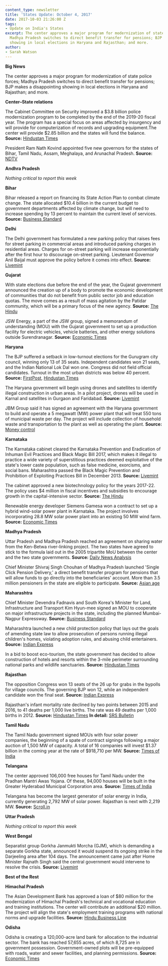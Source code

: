 ```yaml
---
content_type: newsletter
title: 'States Update: October 4, 2017'
date: 2017-10-03 21:26:00 Z
tags:
- Update on India's States
excerpt: The center approves a major program for modernization of state police forces;
  Madhya Pradesh switches to direct benefit transfer for pensions; BJP makes a disappointing
  showing in local elections in Haryana and Rajasthan; and more.
author:
- Sarah Watson
---
```


**Big News**

The center approves a major program for modernization of state police forces; Madhya Pradesh switches to direct benefit transfer for pensions; BJP makes a disappointing showing in local elections in Haryana and Rajasthan; and more.

**Center–State relations**

The Cabinet Committee on Security improved a $3.8 billion police modernization program to be completed by the end of the 2019-20 fiscal year. The program has a special focus on areas affected by insurgency and will provide for computerization of records and upgrading equipment.The center will provide $2.85 billion and the states will fund the balance. **Source:** [Hindustan Times](http://www.hindustantimes.com/india-news/govt-clears-rs-25-000-crore-scheme-to-modernise-police-in-three-years/story-XkXyFaoVZ5QDhkxere609O.html)

President Ram Nath Kovind appointed five new governors for the states of Bihar, Tamil Nadu, Assam, Meghalaya, and Arunachal Pradesh. **Source:** [NDTV](https://www.ndtv.com/india-news/president-approves-appointment-of-5-governors-1-lieutenant-governor-1757018)

**Andhra Pradesh**

_Nothing critical to report this week_

**Bihar**

Bihar released a report on financing its State Action Plan to combat climate change. The state allocated $10.4 billion in the current budget to government departments affected by climate change, but will need to increase spending by 13 percent to maintain the current level of services. **Source:** [Business Standard](http://www.business-standard.com/article/economy-policy/bihar-allocates-rs-68-500-cr-for-climate-chage-sensitive-departments-117092600920_1.html)

**Delhi**

The Delhi government has formulated a new parking policy that raises fees for street parking in commercial areas and introduced parking charges in residential areas. Charges for on-street parking will increase exponentially after the first hour to discourage on-street parking. Lieutenant Governor Anil Baijal must approve the policy before it comes into effect. **Source:** [Livemint](http://www.livemint.com/Politics/QFbeqx5s1USg0gRYTs79JN/LG-discusses-draft-introducing-parking-charges-in-Delhi-res.html)

**Gujarat**

With state elections due before the end of the year, the Gujarat government announced the creation up of a body to promote the economic development of communities that do not benefit from public sector job and education quotas. The move comes as a result of mass agitation by the Patidar community, which will be a primary focus of the new agency. **Source:** [The Hindu](http://www.thehindu.com/news/national/other-states/gujarat-forms-body-to-help-patidars/article19764668.ece)

JSW Energy, a part of the JSW group, signed a memorandum of understanding (MOU) with the Gujarat government to set up a production facility for electric vehicles, vehicle batteries, and other energy solutions outside Surendranagar. **Source:** [Economic Times](http://energy.economictimes.indiatimes.com/news/power/gujarat-ignites-aim-to-be-hub-of-electric-and-hybrid-vehicles/60870999)

**Haryana**

The BJP suffered a setback in low-turnout elections for the Gurugram city council, winning only 13 of 35 seats. Independent candidates won 21 seats, and the Indian National Lok Dal won one.  Congress did not field official candidates. Turnout in the most urban districts was below 40 percent. **Source:** [FirstPost](http://www.firstpost.com/politics/gurugram-civic-elections-independents-bag-21-out-of-35-wards-bjp-comes-distant-second-4078081.html), [Hindustan Times](http://www.hindustantimes.com/gurgaon/data-shows-urban-voters-give-gurgaon-civic-polls-a-miss/story-8uShNXkiJsb5MuVlFI5qwN.html)

The Haryana government will begin using drones and satellites to identify illegal construction in urban areas. In a pilot project, drones will be used in Karnal and satellites in Gurgaon and Faridabad. **Source:** [Livemint](http://www.livemint.com/Politics/OYdYfQ0Y25gAgoOczfGLQP/Haryana-govt-to-use-drones-to-monitor-illegal-constructions.html)

JBM Group said it has signed an agreement with the Haryana government to build and operate a 5 megawatt (MW) power plant that will treat 550 tons of municipal waste per day. The project will include collection of household waste and transportation to the plant as well as operating  the plant. **Source:** [Money control](http://www.moneycontrol.com/news/business/jbm-enters-waste-to-energy-biz-signs-mou-with-haryana-govt-2398437.html)

**Karnataka**

The Karnataka cabinet cleared the Karnataka Prevention and Eradication of Inhuman Evil Practices and Black Magic Bill 2017, which makes it illegal to practice a wide variety of superstitious practices deemed exploitative of the state&#39;s lower caste population, such as false medicine, exorcisms, and social bans. Maharashtra passed the Black Magic Prevention and Prohibition of Exploiting Practices Bill in December 2013. **Source:** [Livemint](http://www.livemint.com/Politics/ghDnH5fZSpFaxzXEYi9uGL/Karnataka-cabinet-clears-antisuperstition-bill.html)

The cabinet approved a new biotechnology policy for the years 2017-22. The policy uses $4 million in fiscal incentives and subsidies to encourage growth in the capital-intensive sector. **Source:** [The Hindu](http://www.thehindu.com/news/national/karnataka/new-biotech-policy-for-2017-22-gets-nod/article19764466.ece)

Renewable energy developer Siemens Gamesa won a contract to set up a hybrid wind-solar power plant in Karnataka. The project involves incorporating 28.8 MW solar power plant into an existing 50 MW wind farm. **Source:** [Economic Times](http://energy.economictimes.indiatimes.com/news/renewable/siemens-gamesa-bags-wind-solar-hydrid-energy-project-in-karnataka/60841883)

**Madhya Pradesh**

Uttar Pradesh and Madhya Pradesh reached an agreement on sharing water from the Ken-Betwa river-linking project. The two states have agreed to stick to the formula laid out in the 2005 tripartite MoU between the center and the two state governments. **Source:** [Daily News Analysis](http://www.dnaindia.com/india/report-nitin-gadkari-gets-up-mp-to-settle-ken-betwa-row-2549112)

Chief Minister Shivraj Singh Chouhan of Madhya Pradesh launched &#39;Single Click Pension Delivery,&#39; a direct benefit transfer program for pensions that will allow funds to go directly into the beneficiaries&#39; account. More than 3.5 million pensioners in the state are eligible to participate. **Source:** [Asian age](http://www.asianage.com/india/all-india/011017/mp-cm-shivraj-singh-chouhan-launches-single-click-pension-delivery-scheme.html)

**Maharashtra**

Chief Minister Devendra Fadnavis and South Korea&#39;s Minister for Land, Infrastructure and Transport Kim Hyun-mee signed an MOU to cooperate on major infrastructure projects in the state, including the planned Mumbai-Nagpur Expressway. **Source:** [Business Standard](http://www.business-standard.com/article/news-ians/maharashtra-south-korea-ink-mou-for-infra-projects-117092601213_1.html)

Maharashtra launched a new child protection policy that lays out the goals of amending state law to allow prosecution of persons running illegal children&#39;s homes, violating adoption rules, and abusing child entertainers. **Source:** [Indian Express](http://indianexpress.com/article/cities/mumbai/maharashtra-new-child-policy-launched-for-state-4866393/)

In a bid to boost eco-tourism, the state government has decided to allow construction of hotels and resorts within the 3-mile perimeter surrounding national parks and wildlife sanctuaries. **Source:** [Hindustan Times](http://www.hindustantimes.com/mumbai-news/maharashtra-govt-allows-eco-hotels-resorts-can-be-built-within-5km-of-forest-reserve/story-isLBuKIImpcAPbxmZJhWIK.html)

**Rajasthan**

The opposition Congress won 13 seats of the 26 up for grabs in the bypolls for village councils. The governing BJP won 12, while an independent candidate won the final seat. **Source:** [Indian Express](http://indianexpress.com/article/india/in-rajasthan-congress-beats-bjp-13-12-in-panchayat-bypolls/)

Rajasthan&#39;s infant mortality rate declined by two points between 2015 and 2016, to 41 deaths per 1,000 live births. The rate was 49 deaths per 1,000 births in 2012. **Source:** [Hindustan Times](http://www.hindustantimes.com/jaipur/infant-mortality-in-rajasthan-declined-by-two-points-in-2016/story-mAeasMs5fGRfQbWjFEeyyK.html) **In detail:** [SRS Bulletin](http://www.censusindia.gov.in/vital_statistics/SRS_Bulletins/SRS%20Bulletin%20-Sep_2017-Rate-2016.pdf)

**Tamil Nadu**

The Tamil Nadu government signed MOUs with four solar power companies, the beginning of a spate of contract signings following a major auction of 1,500 MW of capacity. A total of 16 companies will invest $1.37 billion in the coming year at the rate of $918,710 per MW. **Source:** [Times of India](http://timesofindia.indiatimes.com/city/chennai/tamil-nadu-signs-mous-with-4-solar-power-firms/articleshow/60847736.cms)

**Telangana**

The center approved 106,000 free houses for Tamil Nadu under the Pradhan Mantri Awas Yojana. Of these, 94,000 houses will be built in the Greater Hyderabad Municipal Corporation area. **Source:** [Times of India](http://timesofindia.indiatimes.com/city/hyderabad/centre-sanctions-1-06lakhs-houses-to-telangana/articleshow/60864977.cms)

Telangana has become the largest generator of solar energy in India, currently generating 2,792 MW of solar power. Rajasthan is next with 2,219 MW. **Source:** [Scroll.in](https://scroll.in/latest/852185/telangana-surpasses-gujarat-to-become-top-producer-of-solar-energy-in-the-country)

**Uttar Pradesh**

_Nothing critical to report this week_

**West Bengal**

Separatist group Gorkha Janmukti Morcha (GJM), which is demanding a separate Gorkha state, announced it would suspend its ongoing strike in the Darjeeling area after 104 days. The announcement came just after Home Minister Rajnath Singh said the central government would intervene to resolve the crisis. **Source:** [Livemint](http://www.livemint.com/Politics/uIQzgVHpYNB5L3k6QyT8XI/Darjeeling-looks-to-shake-off-unrest-but-fear-looms.html)

**Best of the Rest**

**Himachal Pradesh**

The Asian Development Bank has approved a loan of $80 million for the modernization of Himachal Pradesh&#39;s technical and vocational education and training institutions. The center will contribute an additional $20 million. The project will align the state&#39;s employment training programs with national norms and upgrade facilities. **Source:** [Hindu Business Line](http://www.thehindubusinessline.com/news/national/80m-adb-loan-to-himachal-pradesh/article9878490.ece)

**Odisha**

Odisha is creating a 120,000-acre land bank for allocation to the industrial sector. The bank has reached 57,655 acres, of which 8,725 are in government possession. Government-owned plots will be pre-equipped with roads, water and sewer facilities, and planning permissions. **Source:** [Economic Times](http://economictimes.indiatimes.com/industry/services/property-/-cstruction/odisha-govt-creating-land-bank-for-industrial-allocation/articleshow/60905858.cms)
